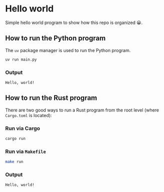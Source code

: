 # Hello world

Simple hello world program to show how this repo is organized 😀.

## How to run the Python program

The `uv` package manager is used to run the Python program.

```bash
uv run main.py
```

### Output

```console
Hello, world!
```

## How to run the Rust program

There are two good ways to run a Rust program from the root level (where `Cargo.toml` is located):

### Run via Cargo

```bash
cargo run
```

### Run via `Makefile`

```bash
make run
```

### Output

```console
Hello, world!
```
